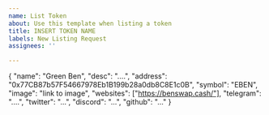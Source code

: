 ```yaml
---
name: List Token
about: Use this template when listing a token
title: INSERT TOKEN NAME
labels: New Listing Request
assignees: ''

---
```


{
  "name": "Green Ben",
  "desc": "....",
  "address": "0x77CB87b57F54667978Eb1B199b28a0db8C8E1c0B",
  "symbol": "EBEN",
  "image": "link to image",
  "websites": ["https://benswap.cash/"],
  "telegram": "....",
  "twitter": "...",
  "discord": "...",
  "github": "..."
}

